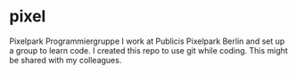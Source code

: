 # pixel
Pixelpark Programmiergruppe
I work at Publicis Pixelpark Berlin and set up a group to learn code. I created this repo to use git while coding. This might be shared with my colleagues. 
